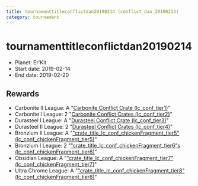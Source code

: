 ```yaml
---
title: tournamenttitleconflictdan20190214 (conflict_dan_20190214)
category: tournament
---
```

# tournamenttitleconflictdan20190214

  * Planet: Er'Kit
  * Start date: 2019-02-14
  * End date: 2019-02-20

## Rewards

  * Carbonite II League: A "[Carbonite Conflict Crate (lc_conf_tier1)](lc_conf_tier1.html)"
  * Carbonite I League: 2 "[Carbonite Conflict Crates (lc_conf_tier2)](lc_conf_tier2.html)"
  * Durasteel I League: A "[Durasteel Conflict Crate (lc_conf_tier3)](lc_conf_tier3.html)"
  * Durasteel II League: 2 "[Durasteel Conflict Crates (lc_conf_tier4)](lc_conf_tier4.html)"
  * Bronzium II League: A "["crate_title_lc_conf_chickenFragment_tier5" (lc_conf_chickenFragment_tier5)](lc_conf_chickenFragment_tier5.html)"
  * Bronzium I League: 2 "["crate_title_lc_conf_chickenFragment_tier6"s (lc_conf_chickenFragment_tier6)](lc_conf_chickenFragment_tier6.html)"
  * Obsidian League: A "["crate_title_lc_conf_chickenFragment_tier7" (lc_conf_chickenFragment_tier7)](lc_conf_chickenFragment_tier7.html)"
  * Ultra Chrome League: A "["crate_title_lc_conf_chickenFragment_tier8" (lc_conf_chickenFragment_tier8)](lc_conf_chickenFragment_tier8.html)"
